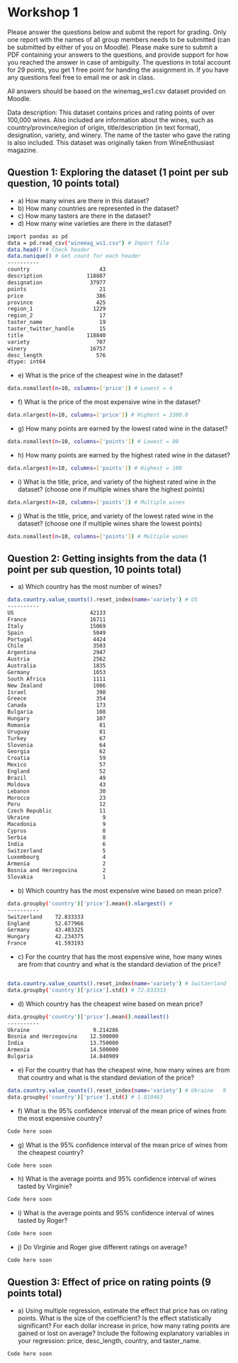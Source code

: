 # Workshop 1

Please answer the questions below and submit the report for grading. Only one report with the names of all
group members needs to be submitted (can be submitted by either of you on Moodle). Please make sure to
submit a PDF containing your answers to the questions, and provide support for how you reached the answer in
case of ambiguity. The questions in total account for 29 points, you get 1 free point for handing the assignment
in. If you have any questions feel free to email me or ask in class.

All answers should be based on the winemag_ws1.csv dataset provided on Moodle.

Data description: This dataset contains prices and rating points of over 100,000 wines. Also included are
information about the wines, such as country/province/region of origin, title/description (in text format),
designation, variety, and winery. The name of the taster who gave the rating is also included. This dataset was
originally taken from WineEnthusiast magazine.

## Question 1: Exploring the dataset (1 point per sub question, 10 points total)

- a) How many wines are there in this dataset?
- b) How many countries are represented in the dataset?
- c) How many tasters are there in the dataset?
- d) How many wine varieties are there in the dataset?

```bash
import pandas as pd
data = pd.read_csv("winemag_ws1.csv") # Import file
data.head() # Check header
data.nunique() # Get count for each header
----------
country                      43
description              118807
designation               37977
points                       21
price                       386
province                    425
region_1                   1229
region_2                     17
taster_name                  19
taster_twitter_handle        15
title                    118840
variety                     707
winery                    16757
desc_length                 576
dtype: int64
```

- e) What is the price of the cheapest wine in the dataset?

```bash
data.nsmallest(n=10, columns=['price']) # Lowest = 4
```

- f) What is the price of the most expensive wine in the dataset?

```bash
data.nlargest(n=10, columns=['price']) # Highest = 3300.0	
```

- g) How many points are earned by the lowest rated wine in the dataset?

```bash
data.nsmallest(n=10, columns=['points']) # Lowest = 80
```

- h) How many points are earned by the highest rated wine in the dataset?

```bash
data.nlargest(n=10, columns=['points']) # Highest = 100
```

- i) What is the title, price, and variety of the highest rated wine in the dataset? (choose one if multiple
wines share the highest points)

```bash
data.nlargest(n=10, columns=['points']) # Multiple wines
```

- j) What is the title, price, and variety of the lowest rated wine in the dataset? (choose one if multiple wines
share the lowest points)

```bash
data.nsmallest(n=10, columns=['points']) # Multiple wines
```

##  Question 2: Getting insights from the data (1 point per sub question, 10 points total)

- a) Which country has the most number of wines?

```bash
data.country.value_counts().reset_index(name='variety') # US
----------
US                        42133
France                    16711
Italy                     15069
Spain                      5049
Portugal                   4424
Chile                      3503
Argentina                  2947
Austria                    2562
Australia                  1835
Germany                    1653
South Africa               1111
New Zealand                1086
Israel                      390
Greece                      354
Canada                      173
Bulgaria                    108
Hungary                     107
Romania                      81
Uruguay                      81
Turkey                       67
Slovenia                     64
Georgia                      62
Croatia                      59
Mexico                       57
England                      52
Brazil                       49
Moldova                      43
Lebanon                      30
Morocco                      23
Peru                         12
Czech Republic               11
Ukraine                       9
Macedonia                     9
Cyprus                        8
Serbia                        8
India                         6
Switzerland                   5
Luxembourg                    4
Armenia                       2
Bosnia and Herzegovina        2
Slovakia                      1
```

- b) Which country has the most expensive wine based on mean price?

```bash
data.groupby('country')['price'].mean().nlargest() # 
----------
Switzerland    72.833333
England        52.677966
Germany        43.483325
Hungary        42.234375
France         41.593193
```

- c) For the country that has the most expensive wine, how many wines are from that country and what is the
standard deviation of the price?

```bash

data.country.value_counts().reset_index(name='variety') # Switzerland	5
data.groupby('country')['price'].std() # 72.833333
```

- d) Which country has the cheapest wine based on mean price?

```bash
data.groupby('country')['price'].mean().nsmallest()
----------
Ukraine                    9.214286
Bosnia and Herzegovina    12.500000
India                     13.750000
Armenia                   14.500000
Bulgaria                  14.840909
```

- e) For the country that has the cheapest wine, how many wines are from that country and what is the
standard deviation of the price?

```bash
data.country.value_counts().reset_index(name='variety') # Ukraine	9
data.groupby('country')['price'].std() # 1.810463
```

- f) What is the 95% confidence interval of the mean price of wines from the most expensive country?

```bash
Code here soon
```

- g) What is the 95% confidence interval of the mean price of wines from the cheapest country?

```bash
Code here soon
```

- h) What is the average points and 95% confidence interval of wines tasted by Virginie?

```bash
Code here soon
```

- i) What is the average points and 95% confidence interval of wines tasted by Roger?

```bash
Code here soon
```

- j) Do Virginie and Roger give different ratings on average?

```bash
Code here soon
```

## Question 3: Effect of price on rating points (9 points total)

- a) Using multiple regression, estimate the effect that price has on rating points. What is the size of the
coefficient? Is the effect statistically significant? For each dollar increase in price, how many rating
points are gained or lost on average? Include the following explanatory variables in your regression:
price, desc_length, country, and taster_name.

```bash
Code here soon
```
